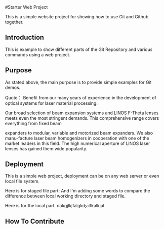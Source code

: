 #Starter Web Project

This is a simple website project for showing how to use Git and Github together.

## Introduction

This is example to show different parts of the Git Repository and various commands using a web project.

## Purpose

As stated above, the main purpose is to provide simple examples for Git demos.

Quote： Benefit from our many years of experience in the development of optical systems for laser material processing.

Our broad selection of beam expansion systems and LINOS F-Theta lenses meets even the most stringent demands. This comprehensive range covers everything from fixed beam

 expanders to modular, variable and motorized beam expanders. We also manu-facture laser beam homogenizers in cooperation with one of the market leaders in this field. The high numerical aperture of LINOS laser lenses has gained them wide popularity.




## Deployment 

This is a simple web project, deployment can be on any web server or even local file system.

Here is for staged file part:
And I'm adding some words to compare the difference between local working directory and staged file.

Here is for the local part.
dakgjlkjfalgkd;alfkalkjal


## How To Contribute

